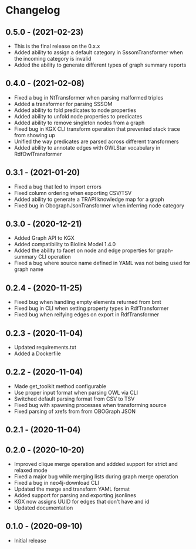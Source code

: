 # Changelog

## 0.5.0 - (2021-02-23)

- This is the final release on the 0.x.x
- Added ability to assign a default category in SssomTransformer when the incoming category is invalid
- Added the ability to generate different types of graph summary reports


## 0.4.0 - (2021-02-08)

- Fixed a bug in NtTransformer when parsing malformed triples
- Added a transformer for parsing SSSOM
- Added ability to fold predicates to node properties
- Added ability to unfold node properties to predicates
- Added ability to remove singleton nodes from a graph
- Fixed bug in KGX CLI transform operation that prevented stack trace from showing up
- Unified the way predicates are parsed across different transformers
- Added ability to annotate edges with OWLStar vocabulary in RdfOwlTransformer


## 0.3.1 - (2021-01-20)

- Fixed a bug that led to import errors
- Fixed column ordering when exporting CSV/TSV
- Added ability to generate a TRAPI knowledge map for a graph
- Fixed bug in ObographJsonTransformer when inferring node category


## 0.3.0 - (2020-12-21)

- Added Graph API to KGX
- Added compatibility to Biolink Model 1.4.0
- Added the ability to facet on node and edge properties for graph-summary CLI operation
- Fixed a bug where source name defined in YAML was not being used for graph name


## 0.2.4 - (2020-11-25)

- Fixed bug when handling empty elements returned from bmt
- Fixed bug in CLI when setting property types in RdfTransformer
- Fixed bug when reifying edges on export in RdfTransformer

## 0.2.3 - (2020-11-04)

- Updated requirements.txt
- Added a Dockerfile

## 0.2.2 - (2020-11-04)

- Made get_toolkit method configurable
- Use proper input format when parsing OWL via CLI
- Switched default parsing format from CSV to TSV
- Fixed bug with spawning processes when transforming source
- Fixed parsing of xrefs from from OBOGraph JSON

## 0.2.1 - (2020-11-04) 

## 0.2.0 - (2020-10-20)

- Improved clique merge operation and addded support for strict and relaxed mode
- Fixed a major bug while merging lists during graph merge operation
- Fixed a bug in neo4j-download CLI
- Updated the merge and transform YAML format
- Added support for parsing and exporting jsonlines
- KGX now assigns UUID for edges that don't have and id
- Updated documentation

## 0.1.0 - (2020-09-10)

- Initial release
